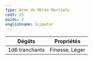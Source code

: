 ```yaml
---
type: Arme de Mêlée Martiale
coût: 25
poids: 2
englishname: Scimetar
---
```


| Dégâts         | Propriétés     |
| -------------- | -------------- |
| 1d6 tranchants | Finesse, Léger |
